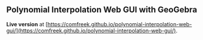 ## Polynomial Interpolation Web GUI with GeoGebra
**Live version** at [https://comfreek.github.io/polynomial-interpolation-web-gui/](https://comfreek.github.io/polynomial-interpolation-web-gui/).